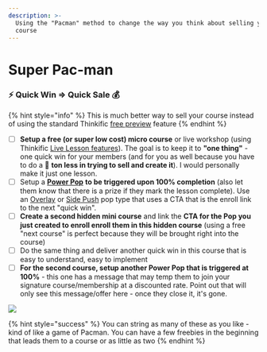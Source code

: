 ```yaml
---
description: >-
  Using the "Pacman" method to change the way you think about selling your
  course
---
```


# Super Pac-man

### :zap: Quick Win => Quick Sale :moneybag:&#x20;

{% hint style="info" %}
This is much better way to sell your course instead of using the standard Thinkific [free preview](https://support.thinkific.com/hc/en-us/articles/360030722473) feature
{% endhint %}

* [ ] **Setup a free (or super low cost) micro course** or live workshop (using Thinkific [Live Lesson features](https://support.thinkific.com/hc/en-us/articles/360044656134)). The goal is to keep it to **"one thing"** - one quick win for your members (and for you as well because you have to do a :poop: **ton less in trying to sell and create it**). I would personally make it just one lesson.
* [ ] Setup a [**Power Pop**](../../power-pops-editor/quick-win-guides/) **to be triggered upon 100% completion** (also let them know that there is a prize if they mark the lesson complete). Use an [Overlay](broken-reference) or [Side Push](broken-reference) pop type that uses a CTA that is the enroll link to the next "quick win".&#x20;
* [ ] **Create a second hidden mini course** and link the **CTA for the Pop you just created to enroll enroll them in this  hidden course** (using a free "next course" is perfect because they will be brought right into the course)
* [ ] Do the same thing and deliver another quick win in this course that is easy to understand, easy to implement
* [ ] **For the second course, setup another Power Pop that is triggered at 100%** - this one has a message that may temp them to join your signature course/membership at a discounted rate. Point out that will only see this message/offer here - once they close it, it's gone.

![](https://media.giphy.com/media/d9QiBcfzg64Io/giphy.gif)

{% hint style="success" %}
You can string as many of these as you like - kind of like a game of Pacman. You can have a few freebies in the beginning that leads them to a course or as little as two
{% endhint %}

